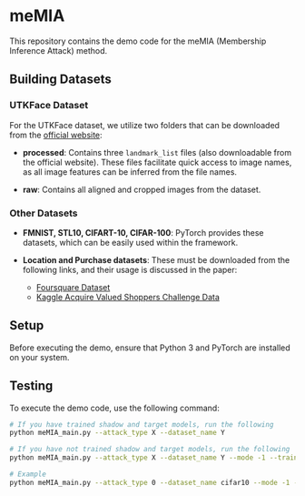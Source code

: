 # meMIA

This repository contains the demo code for the meMIA (Membership Inference Attack) method.

## Building Datasets

### UTKFace Dataset

For the UTKFace dataset, we utilize two folders that can be downloaded from the [official website](https://susanqq.github.io/UTKFace/):

- **processed**: Contains three `landmark_list` files (also downloadable from the official website). These files facilitate quick access to image names, as all image features can be inferred from the file names.
  
- **raw**: Contains all aligned and cropped images from the dataset.

### Other Datasets

- **FMNIST, STL10, CIFART-10, CIFAR-100**: PyTorch provides these datasets, which can be easily used within the framework.

- **Location and Purchase datasets**: These must be downloaded from the following links, and their usage is discussed in the paper:
  - [Foursquare Dataset](https://sites.google.com/site/yangdingqi/home/foursquare-dataset)
  - [Kaggle Acquire Valued Shoppers Challenge Data](https://www.kaggle.com/c/acquire-valued-shoppers-challenge/data)

## Setup

Before executing the demo, ensure that Python 3 and PyTorch are installed on your system.

## Testing

To execute the demo code, use the following command:

```bash
# If you have trained shadow and target models, run the following
python meMIA_main.py --attack_type X --dataset_name Y

# If you have not trained shadow and target models, run the following
python meMIA_main.py --attack_type X --dataset_name Y --mode -1 --train_shadow --train_model

# Example
python meMIA_main.py --attack_type 0 --dataset_name cifar10 --mode -1 --train_shadow --train_model
